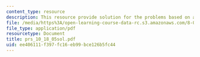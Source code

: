 ```yaml
---
content_type: resource
description: This resource provide solution for the problems based on acceleration.
file: /media/https%3A/open-learning-course-data-rc.s3.amazonaws.com/8-01l-physics-i-classical-mechanics-fall-2005/ee406111f397fc16eb99bce126b5fc44_prs_10_18_05sol.pdf
file_type: application/pdf
resourcetype: Document
title: prs_10_18_05sol.pdf
uid: ee406111-f397-fc16-eb99-bce126b5fc44
---
```

